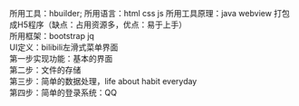 所用工具：hbuilder;
所用语言：html css js 
所用工具原理：java webview 打包成H5程序（缺点：占用资源多，优点：易于上手）
<br/>
所用框架：bootstrap jq	
UI定义：bilibili左滑式菜单界面
<br/>
第一步实现功能：基本的界面
<br/>
第二步：文件的存储
<br/>
第三步：简单的数据处理，life about habit everyday
<br/>
第四步：简单的登录系统：QQ
<br/>

